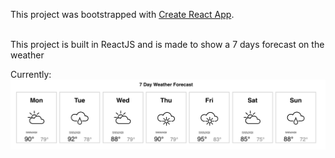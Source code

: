 This project was bootstrapped with [Create React App](https://github.com/facebookincubator/create-react-app).

<br/>
This project is built in ReactJS and is made to show a 7 days forecast on the weather
<br/>

Currently: 
<br> 
![alt text](https://github.com/adolfo-rangel/weather-tracker/blob/develop/imagesOnProgress%20/Version1.png)
